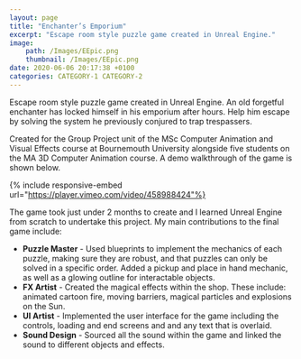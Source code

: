 ```yaml
---
layout: page
title: "Enchanter’s Emporium"
excerpt: "Escape room style puzzle game created in Unreal Engine."
image: 
    path: /Images/EEpic.png
    thumbnail: /Images/EEpic.png
date: 2020-06-06 20:17:38 +0100
categories: CATEGORY-1 CATEGORY-2
---
```

Escape room style puzzle game created in Unreal Engine. An old forgetful enchanter has locked himself in his emporium after hours. Help him escape by solving the system he previously conjured to trap trespassers. 

Created for the Group Project unit of the MSc Computer Animation and Visual Effects course at Bournemouth University alongside five students on the MA 3D Computer Animation course. A demo walkthrough of the game is shown below.

{% include responsive-embed url="https://player.vimeo.com/video/458988424"%}

The game took just under 2 months to create and I learned Unreal Engine from scratch to undertake this project. My main contributions to the final game include:
* **Puzzle Master** - Used blueprints to implement the mechanics of each puzzle, making sure they are robust, and that puzzles can only be solved in a specific order. Added a pickup and place in hand mechanic, as well as a glowing outline for interactable objects.   
* **FX Artist** - Created the magical effects within the shop. These include: animated cartoon fire, moving barriers, magical particles and explosions on the Sun.  
* **UI Artist** - Implemented the user interface for the game including the controls, loading and end screens and and any text that is overlaid. 
* **Sound Design** - Sourced all the sound within the game and linked the sound to different objects and effects. 
